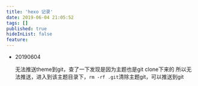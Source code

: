 ```yaml
---
title: 'hexo 记录'
date: 2019-06-04 21:05:52
tags: []
published: true
hideInList: false
feature: 
---
```


* 20190604

  无法推送theme到git，查了一下发现是因为主题也是git clone下来的 所以无法推送，进入到该主题目录下，`rm -rf .git`清除主题git，可以推送到git
	<!--more-->

